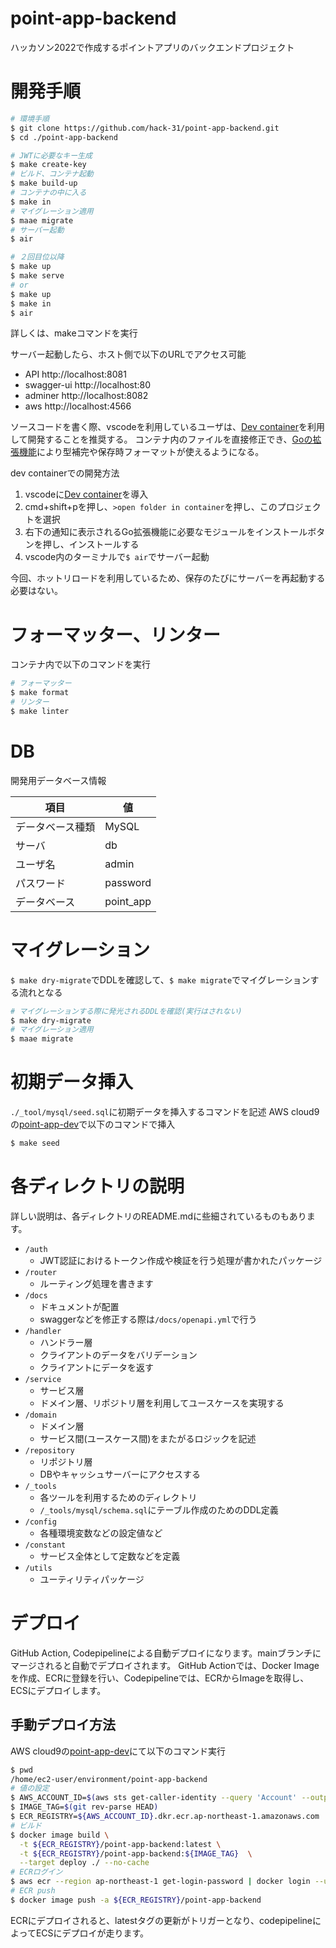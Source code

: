# point-app-backend
ハッカソン2022で作成するポイントアプリのバックエンドプロジェクト

# 開発手順

```sh
# 環境手順
$ git clone https://github.com/hack-31/point-app-backend.git
$ cd ./point-app-backend

# JWTに必要なキー生成
$ make create-key
# ビルド、コンテナ起動
$ make build-up
# コンテナの中に入る
$ make in
# マイグレーション適用
$ maae migrate
# サーバー起動
$ air

# ２回目位以降
$ make up
$ make serve
# or
$ make up
$ make in 
$ air
```

詳しくは、makeコマンドを実行

サーバー起動したら、ホスト側で以下のURLでアクセス可能

- API http://localhost:8081
- swagger-ui http://localhost:80
- adminer http://localhost:8082
- aws http://localhost:4566

ソースコードを書く際、vscodeを利用しているユーザは、[Dev container](https://marketplace.visualstudio.com/items?itemName=ms-vscode-remote.remote-containers)を利用して開発することを推奨する。
コンテナ内のファイルを直接修正でき、[Goの拡張機能](https://github.com/golang/vscode-go)により型補完や保存時フォーマットが使えるようになる。

dev containerでの開発方法
1. vscodeに[Dev container](https://marketplace.visualstudio.com/items?itemName=ms-vscode-remote.remote-containers)を導入
2. cmd+shift+pを押し、`>open folder in container`を押し、このプロジェクトを選択
3. 右下の通知に表示されるGo拡張機能に必要なモジュールをインストールボタンを押し、インストールする
4. vscode内のターミナルで`$ air`でサーバー起動

今回、ホットリロードを利用しているため、保存のたびにサーバーを再起動する必要はない。

# フォーマッター、リンター

コンテナ内で以下のコマンドを実行

```sh
# フォーマッター
$ make format
# リンター
$ make linter
```

# DB
開発用データベース情報

|項目|値|
|---|---|
|データベース種類|MySQL|
|サーバ|db|
|ユーザ名|admin|
|パスワード|password|
|データベース|point_app|

# マイグレーション

`$ make dry-migrate`でDDLを確認して、`$ make migrate`でマイグレーションする流れとなる

```sh
# マイグレーションする際に発光されるDDLを確認(実行はされない)
$ make dry-migrate
# マイグレーション適用
$ maae migrate
```

# 初期データ挿入

`./_tool/mysql/seed.sql`に初期データを挿入するコマンドを記述
AWS cloud9の[point-app-dev](https://ap-northeast-1.console.aws.amazon.com/cloud9/home/environments/9e3ee1e0dda0408b80b541ecd88be4da?permissions=owner)で以下のコマンドで挿入

```sh
$ make seed
```

# 各ディレクトリの説明
詳しい説明は、各ディレクトリのREADME.mdに些細されているものもあります。
- `/auth`
  - JWT認証におけるトークン作成や検証を行う処理が書かれたパッケージ
- `/router`
  - ルーティング処理を書きます
- `/docs`
  - ドキュメントが配置
  - swaggerなどを修正する際は`/docs/openapi.yml`で行う
- `/handler`
  - ハンドラー層
  - クライアントのデータをバリデーション
  - クライアントにデータを返す
- `/service`
  - サービス層
  - ドメイン層、リポジトリ層を利用してユースケースを実現する
- `/domain`
  - ドメイン層
  - サービス間(ユースケース間)をまたがるロジックを記述
- `/repository`
  - リポジトリ層
  - DBやキャッシュサーバーにアクセスする
- `/_tools`
  - 各ツールを利用するためのディレクトリ
  - `/_tools/mysql/schema.sql`にテーブル作成のためのDDL定義
- `/config`
  - 各種環境変数などの設定値など
- `/constant`
  - サービス全体として定数などを定義
- `/utils`
  - ユーティリティパッケージ

# デプロイ
GitHub Action, Codepipelineによる自動デプロイになります。mainブランチにマージされると自動でデプロイされます。
GitHub Actionでは、Docker Imageを作成、ECRに登録を行い、Codepipelineでは、ECRからImageを取得し、ECSにデプロイします。

## 手動デプロイ方法
AWS cloud9の[point-app-dev](https://ap-northeast-1.console.aws.amazon.com/cloud9/home/environments/9e3ee1e0dda0408b80b541ecd88be4da?permissions=owner)にて以下のコマンド実行

```sh
$ pwd
/home/ec2-user/environment/point-app-backend
# 値の設定
$ AWS_ACCOUNT_ID=$(aws sts get-caller-identity --query 'Account' --output text)
$ IMAGE_TAG=$(git rev-parse HEAD)
$ ECR_REGISTRY=${AWS_ACCOUNT_ID}.dkr.ecr.ap-northeast-1.amazonaws.com
# ビルド
$ docker image build \
  -t ${ECR_REGISTRY}/point-app-backend:latest \
  -t ${ECR_REGISTRY}/point-app-backend:${IMAGE_TAG}  \
  --target deploy ./ --no-cache
# ECRログイン
$ aws ecr --region ap-northeast-1 get-login-password | docker login --username AWS --password-stdin ${ECR_REGISTRY}/point-app-backend
# ECR push
$ docker image push -a ${ECR_REGISTRY}/point-app-backend
```

ECRにデプロイされると、latestタグの更新がトリガーとなり、codepipelineによってECSにデプロイが走ります。
